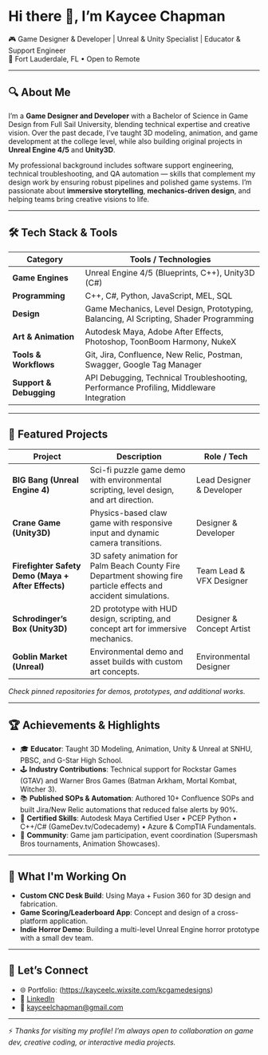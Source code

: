 # Hi there 👋, I’m **Kaycee Chapman**

🎮 Game Designer & Developer | Unreal & Unity Specialist | Educator & Support Engineer  
📍 Fort Lauderdale, FL • Open to Remote 

---

## 🔍 About Me

I’m a **Game Designer and Developer** with a Bachelor of Science in Game Design from Full Sail University, blending technical expertise and creative vision. Over the past decade, I’ve taught 3D modeling, animation, and game development at the college level, while also building original projects in **Unreal Engine 4/5** and **Unity3D**.

My professional background includes software support engineering, technical troubleshooting, and QA automation — skills that complement my design work by ensuring robust pipelines and polished game systems. I’m passionate about **immersive storytelling**, **mechanics-driven design**, and helping teams bring creative visions to life.

---

## 🛠 Tech Stack & Tools

| Category | Tools / Technologies |
|---|---|
| **Game Engines** | Unreal Engine 4/5 (Blueprints, C++), Unity3D (C#) |
| **Programming** | C++, C#, Python, JavaScript, MEL, SQL |
| **Design** | Game Mechanics, Level Design, Prototyping, Balancing, AI Scripting, Shader Programming |
| **Art & Animation** | Autodesk Maya, Adobe After Effects, Photoshop, ToonBoom Harmony, NukeX |
| **Tools & Workflows** | Git, Jira, Confluence, New Relic, Postman, Swagger, Google Tag Manager |
| **Support & Debugging** | API Debugging, Technical Troubleshooting, Performance Profiling, Middleware Integration |

---

## 🚀 Featured Projects

| Project | Description | Role / Tech |
|---|---|---|
| **BIG Bang (Unreal Engine 4)** | Sci-fi puzzle game demo with environmental scripting, level design, and art direction. | Lead Designer & Developer |
| **Crane Game (Unity3D)** | Physics-based claw game with responsive input and dynamic camera transitions. | Designer & Developer |
| **Firefighter Safety Demo (Maya + After Effects)** | 3D safety animation for Palm Beach County Fire Department showing fire particle effects and accident simulations. | Team Lead & VFX Designer |
| **Schrodinger’s Box (Unity3D)** | 2D prototype with HUD design, scripting, and concept art for immersive mechanics. | Designer & Concept Artist |
| **Goblin Market (Unreal)** | Environmental demo and asset builds with custom art concepts. | Environmental Designer |

*Check pinned repositories for demos, prototypes, and additional works.*

---

## 🏆 Achievements & Highlights

- 🎓 **Educator**: Taught 3D Modeling, Animation, Unity & Unreal at SNHU, PBSC, and G-Star High School.  
- 🕹 **Industry Contributions**: Technical support for Rockstar Games (GTAV) and Warner Bros Games (Batman Arkham, Mortal Kombat, Witcher 3).  
- 📚 **Published SOPs & Automation**: Authored 10+ Confluence SOPs and built Jira/New Relic automations that reduced false alerts by 90%.  
- 🎨 **Certified Skills**: Autodesk Maya Certified User • PCEP Python • C++/C# (GameDev.tv/Codecademy) • Azure & CompTIA Fundamentals.  
- 🏅 **Community**: Game jam participation, event coordination (Supersmash Bros tournaments, Animation Showcases).  

---

## 📂 What I'm Working On

- **Custom CNC Desk Build**: Using Maya + Fusion 360 for 3D design and fabrication.  
- **Game Scoring/Leaderboard App**: Concept and design of a cross-platform application.  
- **Indie Horror Demo**: Building a multi-level Unreal Engine horror prototype with a small dev team.  

---

## 🤝 Let’s Connect

- 🌐 Portfolio: (https://kayceelc.wixsite.com/kcgamedesigns)  
- 💼 [LinkedIn](https://www.linkedin.com/in/kaycee-chapman-92bb1350/)  
- 📧 [kayceelchapman@gmail.com](mailto:kayceelchapman@gmail.com)  

---

⚡ *Thanks for visiting my profile! I’m always open to collaboration on game dev, creative coding, or interactive media projects.*